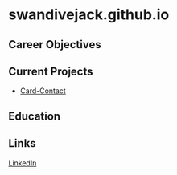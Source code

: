 # swandivejack.github.io

## Career Objectives

## Current Projects

* [Card-Contact](contact-card-android/)


## Education

## Links

[LinkedIn](https://www.linkedin.com/in/isaaclindland)